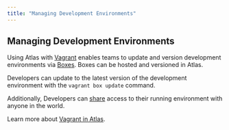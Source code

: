 ```yaml
---
title: "Managing Development Environments"
---
```


## Managing Development Environments

Using Atlas with [Vagrant]() enables teams to update and version
development environments via [Boxes](/help/vagrant/boxes). Boxes can be
hosted and versioned in Atlas.

Developers can update to the latest version of the development
environment with the `vagrant box update` command.

Additionally, Developers can [share]() access to their running environment
with anyone in the world.

Learn more about [Vagrant in Atlas]().
